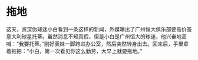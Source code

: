 # 拖地

这天，资深伪球迷小白看到一条这样的新闻，外媒曝出了广州恒大俱乐部要高价签意大利球星托蒂。虽然消息不知真假，但是小白是广州恒大的球迷，他兴奋地高喊：“我要托蒂。”刚好表妹一脚跨进办公室，然后突然转身出去。回来后，手里拿着拖把：“小白，第一次看见你这么勤劳，大早上就要拖地。”